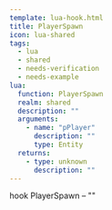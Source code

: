 ```yaml
---
template: lua-hook.html
title: PlayerSpawn
icon: lua-shared
tags:
  - lua
  - shared
  - needs-verification
  - needs-example
lua:
  function: PlayerSpawn
  realm: shared
  description: ""
  arguments:
    - name: "pPlayer"
      description: ""
      type: Entity
  returns:
    - type: unknown
      description: ""
---
```


<div class="lua__search__keywords">
hook PlayerSpawn &#x2013; ""
</div>
